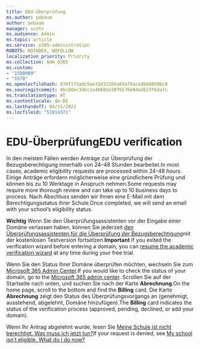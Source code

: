 ```yaml
---
title: EDU-Überprüfung
ms.author: pebaum
author: pebaum
manager: scotv
ms.audience: Admin
ms.topic: article
ms.service: o365-administration
ROBOTS: NOINDEX, NOFOLLOW
localization_priority: Priority
ms.collection: Adm_O365
ms.custom:
- "1500009"
- "5578"
ms.openlocfilehash: 870f175adc5ee31d32266a69af9acedb66899bc8
ms.sourcegitcommit: 8bc60ec34bc1e40685e3976576e04a2623f63a7c
ms.translationtype: HT
ms.contentlocale: de-DE
ms.lasthandoff: 04/15/2021
ms.locfileid: "51814371"
---
```

# <a name="edu-verification"></a><span data-ttu-id="c56de-102">EDU-Überprüfung</span><span class="sxs-lookup"><span data-stu-id="c56de-102">EDU verification</span></span>

<span data-ttu-id="c56de-103">In den meisten Fällen werden Anträge zur Überprüfung der Bezugsberechtigung innerhalb von 24–48 Stunden bearbeitet.</span><span class="sxs-lookup"><span data-stu-id="c56de-103">In most cases, academic eligibility requests are processed within 24-48 hours.</span></span> <span data-ttu-id="c56de-104">Einige Anträge erfordern möglicherweise eine gründlichere Prüfung und können bis zu 10 Werktage in Anspruch nehmen.</span><span class="sxs-lookup"><span data-stu-id="c56de-104">Some requests may require more thorough review and can take up to 10 business days to process.</span></span> <span data-ttu-id="c56de-105">Nach Abschluss senden wir Ihnen eine E-Mail mit dem Berechtigungsstatus ihrer Schule.</span><span class="sxs-lookup"><span data-stu-id="c56de-105">Once completed, we will send an email with your school’s eligibility status.</span></span>

<span data-ttu-id="c56de-106">**Wichtig** Wenn Sie den Überprüfungsassistenten vor der Eingabe einer Domäne verlassen haben, können Sie jederzeit [den Überprüfungsassistenten für die Überprüfung der Bezugsberechtigung](https://go.microsoft.com/fwlink/p/?linkid=2135255)mit der kostenlosen Testversion fortsetzen.</span><span class="sxs-lookup"><span data-stu-id="c56de-106">**Important** If you exited the verification wizard before entering a domain, you can [resume the academic verification wizard](https://go.microsoft.com/fwlink/p/?linkid=2135255) at any time during your free trial.</span></span>

<span data-ttu-id="c56de-107">Wenn Sie den Status Ihrer Domäne überprüfen möchten, wechseln Sie zum [Microsoft 365 Admin Center](https://go.microsoft.com/fwlink/p/?linkid=2024339).</span><span class="sxs-lookup"><span data-stu-id="c56de-107">If you would like to check the status of your domain, go to the [Microsoft 365 admin center](https://go.microsoft.com/fwlink/p/?linkid=2024339).</span></span> <span data-ttu-id="c56de-108">Scrollen Sie auf der Startseite nach unten, und suchen Sie nach der Karte **Abrechnung**.</span><span class="sxs-lookup"><span data-stu-id="c56de-108">On the home page, scroll to the bottom and find the **Billing** card.</span></span> <span data-ttu-id="c56de-109">Die Karte **Abrechnung** zeigt den Status des Überprüfungsvorgangs an (genehmigt, ausstehend, abgelehnt, Domäne hinzufügen).</span><span class="sxs-lookup"><span data-stu-id="c56de-109">The **Billing** card indicates the status of the verification process (approved, pending, declined, or add your domain).</span></span>

<span data-ttu-id="c56de-110">Wenn Ihr Antrag abgelehnt wurde, lesen Sie [Meine Schule ist nicht berechtigt. Was muss ich jetzt tun?](https://docs.microsoft.com/microsoft-365/commerce/subscriptions/verify-academic-eligibility#my-school-isnt-eligible-what-do-i-do-now)</span><span class="sxs-lookup"><span data-stu-id="c56de-110">If your request is denied, see [My school isn’t eligible. What do I do now?](https://docs.microsoft.com/microsoft-365/commerce/subscriptions/verify-academic-eligibility#my-school-isnt-eligible-what-do-i-do-now)</span></span>